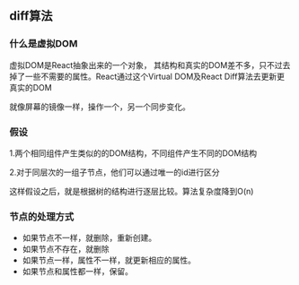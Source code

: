 ## diff算法

### 什么是虚拟DOM
虚拟DOM是React抽象出来的一个对象， 其结构和真实的DOM差不多，只不过去掉了一些不需要的属性。React通过这个Virtual DOM及React Diff算法去更新更真实的DOM

就像屏幕的镜像一样，操作一个，另一个同步变化。

### 假设

1.两个相同组件产生类似的的DOM结构，不同组件产生不同的DOM结构

2.对于同层次的一组子节点，他们可以通过唯一的id进行区分

这样假设之后，就是根据树的结构进行逐层比较。算法复杂度降到O(n)

### 节点的处理方式
- 如果节点不一样，就删除，重新创建。
- 如果节点不存在，就删除
- 如果节点一样，属性不一样，就更新相应的属性。
- 如果节点和属性都一样，保留。
